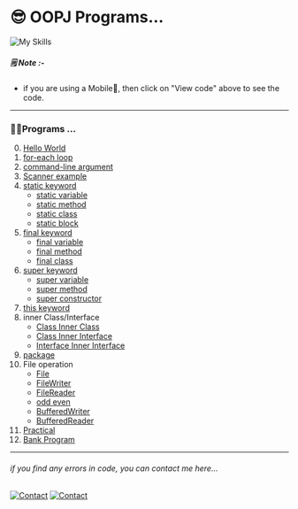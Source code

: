  # 😎 OOPJ Programs...
 
![My Skills](https://skillicons.dev/icons?i=java)

##### 🗒️ Note :-
- if you are using a Mobile📱, then click on "View code" above to see the code.

---

### 🧑‍💻Programs ...
0. [Hello World](HelloWorld.java)
1. [for-each loop](ForEachLoop/OneDimensionalArray.java)
2. [command-line argument](ForEachLoop/CommandLineArgs/Main.java)
3. [Scanner example](Scanner/Main.java)
4. [static keyword](Static/Main.java)
    - [static variable](Static/Static-Variable/Main.java)
    - [static method](Static/Static-Method/SMethod.java)
    - [static class](Static/Static-Class/Outer.java)
    - [static block](Static/Static-Block/Main.java)
5. [final keyword](Final/Main.java)
    - [final variable](Final/Final-Variable/Main.java)
    - [final method](Final/Final-Method/Main.java)
    - [final class](Final/Final-Class/Main.java)
6. [super keyword](Super/Main.java)
    - [super variable](Super/Super-Variable/Main.java)
    - [super method](Super/Super-Method/Main.java)
    - [super constructor](Super/Super-Variable/Main.java)
7. [this keyword](This/Demo.java)
8. inner Class/Interface
    - [Class Inner Class](Inner/Class-Class/Outer.java)
    - [Class Inner Interface](Inner/Class-Interface/Outer.java)
    - [Interface Inner Interface](Inner/Interface-Interface/Outer.java)
9. [package](Package/)
10. File operation
    - [File](FileOperation/File/DemoFile.java)
    - [FileWriter](FileOperation/FileWriter/DemoFileWriter.java)
    - [FileReader](FileOperation/FileReader/DemoFileReader.java)
    - [odd even](FileOperation/OddEven/Demo.java)
    - [BufferedWriter](FileOperation/BufferedWriter/DemoBufferedWriter.java)
    - [BufferedReader](FileOperation/BufferedReader/DemoBufferedReader.java)
11. [Practical](JavaPractical/)
12. [Bank Program](Extra/Bank/)


---

###### _if you find any errors in code, you can contact me here..._
[![Contact](https://img.shields.io/badge/chat-2d2f2e?style=for-the-badge&logo=whatsapp)](https://api.whatsapp.com/send?phone=919723430561&text=Hi)
[![Contact](https://img.shields.io/badge/Instagram-2d2f2e?style=for-the-badge&logo=instagram)](https://instagram.com/jay__s__p)